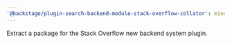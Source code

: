 ```yaml
---
'@backstage/plugin-search-backend-module-stack-overflow-collator': minor
---
```


Extract a package for the Stack Overflow new backend system plugin.
